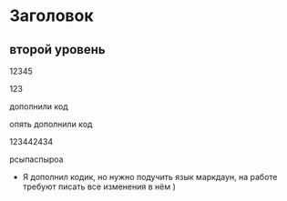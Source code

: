 # Заголовок

## второй уровень

12345

123

дополнили код

опять дополнили код

123442434

рсыпаспыроа


* Я дополнил кодик, но нужно подучить язык маркдаун, на работе требуют писать все изменения в нём )